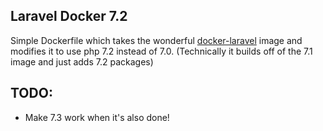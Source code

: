 ## Laravel Docker 7.2

Simple Dockerfile which takes the wonderful [docker-laravel](https://github.com/mtmacdonald/docker-laravel) image and modifies it to use php 7.2 instead of 7.0. (Technically it builds off of the 7.1 image and just adds 7.2 packages)

## TODO:

* Make 7.3 work when it's also done!